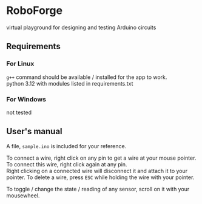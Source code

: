 # RoboForge
virtual playground for designing and testing Arduino circuits
## Requirements
### For Linux
```g++``` command should be available / installed for the app to work.  
python 3.12 with modules listed in requirements.txt
### For Windows
not tested

## User's manual
A file, ```sample.ino``` is included for your reference.  
  
To connect a wire, right click on any pin to get a wire at your mouse pointer. To connect this wire, right click again at any pin.  
Right clicking on a connected wire will disconnect it and attach it to your pointer. To delete a wire, press ```ESC``` while holding the wire with your pointer.  
  
To toggle / change the state / reading of any sensor, scroll on it with your mousewheel.